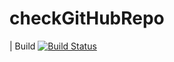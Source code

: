 # checkGitHubRepo

| Build [![Build Status](https://dev.azure.com/shivamsingh0570/chechDemoProjectToday/_apis/build/status/shivamsingh2810.checkGitHubRepo?branchName=master)](https://dev.azure.com/shivamsingh0570/chechDemoProjectToday/_build/latest?definitionId=10&branchName=master)
